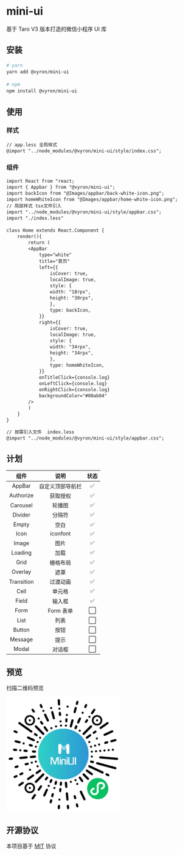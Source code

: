 # mini-ui

基于 Taro V3 版本打造的微信小程序 UI 库

## 安装

```bash
# yarn
yarn add @vyron/mini-ui

# npm
npm install @vyron/mini-ui

```

## 使用

### 样式

```less
// app.less 全局样式
@import "../node_modules/@vyron/mini-ui/style/index.css";
```

### 组件

```tsx
import React from "react;
import { Appbar } from "@vyron/mini-ui";
import backIcon from "@Images/appbar/back-white-icon.png";
import homeWhiteIcon from "@Images/appbar/home-white-icon.png";
// 局部样式 tsx文件引入
import "../node_modules/@vyron/mini-ui/style/appbar.css";
import "./index.less"

class Home extends React.Component {
    render(){
        return (
        <AppBar
            type="white"
            title="首页"
            left={{
                isCover: true,
                localImage: true,
                style: {
                width: "18rpx",
                height: "30rpx",
                },
                type: backIcon,
            }}
            right={{
                isCover: true,
                localImage: true,
                style: {
                width: "34rpx",
                height: "34rpx",
                },
                type: homeWhiteIcon,
            }}
            onTitleClick={console.log}
            onLeftClick={console.log}
            onRightClick={console.log}
            backgroundColor="#00ab84"
        />
        )
    }
}
```

```less
// 按需引入文件  index.less
@import "../node_modules/@vyron/mini-ui/style/appbar.css";
```

## 计划

|    组件    |       说明       | 状态 |
| :--------: | :--------------: | :--: |
|   AppBar   | 自定义顶部导航栏 |  ✅  |
| Authorize  |     获取授权     |  ✅  |
|  Carousel  |      轮播图      |  ✅  |
|  Divider   |      分隔符      |  ✅  |
|   Empty    |       空白       |  ✅  |
|    Icon    |     iconfont     |  ✅  |
|   Image    |       图片       |  ✅  |
|  Loading   |       加载       |  ✅  |
|    Grid    |     栅格布局     |  ✅  |
|  Overlay   |       遮罩       |  ✅  |
| Transition |     过渡动画     |  ✅  |
|    Cell    |      单元格      | ✅  |
|   Field    |      输入框      |  ✅  |
|    Form    |    Form 表单     | ⬜️  |
|    List    |       列表       | ⬜️  |
|   Button   |       按钮       | ⬜️  |
|  Message   |       提示       | ⬜️  |
|   Modal    |      对话框      | ⬜️  |

## 预览

扫描二维码预览

<img width="300" height="300" src="./preview.png" alt="扫码预览" />

## 开源协议

本项目基于 [MIT](https://zh.wikipedia.org/wiki/MIT許可證) 协议
